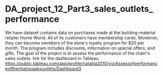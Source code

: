 # DA_project_12_Part3_sales_outlets_performance
We have dataset contains data on purchases made at the building-material retailer Home World. All of its customers have membership cards. Moreover, they can become members of the store's loyalty program for $20 per month. The program includes discounts, information on special offers, and gifts. The goal of the project is to assess the performance of the chain's sales outlets. 
link for the dashboard in Tableau https://public.tableau.com/app/profile/nataliia2010/viz/Assessofperformanceofthechainssalesoutlets/Dashboard3
